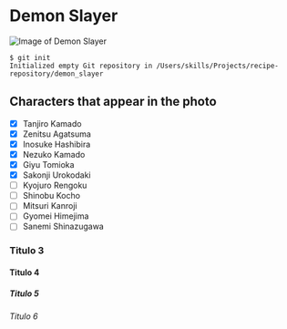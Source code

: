 # Demon Slayer
![Image of Demon Slayer](https://images.wallpapersden.com/image/download/demon-slayer-team_a2xpbWeUmZqaraWkpJRqZmdlrWdtbWU.jpg)
````
$ git init
Initialized empty Git repository in /Users/skills/Projects/recipe-repository/demon_slayer

````

## Characters that appear in the photo
- [x] Tanjiro Kamado
- [x] Zenitsu Agatsuma
- [x] Inosuke Hashibira
- [x] Nezuko Kamado
- [x] Giyu Tomioka
- [x] Sakonji Urokodaki
- [ ] Kyojuro Rengoku
- [ ] Shinobu Kocho
- [ ] Mitsuri Kanroji
- [ ] Gyomei Himejima
- [ ] Sanemi Shinazugawa
### Titulo 3
#### Titulo 4
##### Titulo 5
###### Titulo 6

